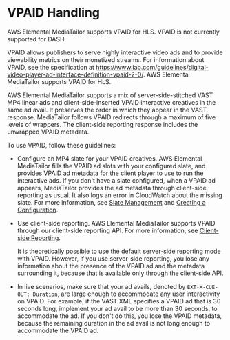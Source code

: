 # VPAID Handling<a name="vpaid"></a>

AWS Elemental MediaTailor supports VPAID for HLS\. VPAID is not currently supported for DASH\. 

VPAID allows publishers to serve highly interactive video ads and to provide viewability metrics on their monetized streams\. For information about VPAID, see the specification at [https://www\.iab\.com/guidelines/digital\-video\-player\-ad\-interface\-definition\-vpaid\-2\-0/](https://www.iab.com/guidelines/digital-video-player-ad-interface-definition-vpaid-2-0/)\. AWS Elemental MediaTailor supports VPAID for HLS\. 

AWS Elemental MediaTailor supports a mix of server\-side\-stitched VAST MP4 linear ads and client\-side\-inserted VPAID interactive creatives in the same ad avail\. It preserves the order in which they appear in the VAST response\. MediaTailor follows VPAID redirects through a maximum of five levels of wrappers\. The client\-side reporting response includes the unwrapped VPAID metadata\.

To use VPAID, follow these guidelines:
+ Configure an MP4 slate for your VPAID creatives\. AWS Elemental MediaTailor fills the VPAID ad slots with your configured slate, and provides VPAID ad metadata for the client player to use to run the interactive ads\. If you don't have a slate configured, when a VPAID ad appears, MediaTailor provides the ad metadata through client\-side reporting as usual\. It also logs an error in CloudWatch about the missing slate\. For more information, see [Slate Management](slate-management.md) and [Creating a Configuration](configurations-create.md)\. 
+ Use client\-side reporting\. AWS Elemental MediaTailor supports VPAID through our client\-side reporting API\. For more information, see [Client\-side Reporting](ad-reporting-client-side.md)\. 

  It is theoretically possible to use the default server\-side reporting mode with VPAID\. However, if you use server\-side reporting, you lose any information about the presence of the VPAID ad and the metadata surrounding it, because that is available only through the client\-side API\. 
+ In live scenarios, make sure that your ad avails, denoted by `EXT-X-CUE-OUT: Duration`, are large enough to accommodate any user interactivity on VPAID\. For example, if the VAST XML specifies a VPAID ad that is 30 seconds long, implement your ad avail to be more than 30 seconds, to accommodate the ad\. If you don't do this, you lose the VPAID metadata, because the remaining duration in the ad avail is not long enough to accommodate the VPAID ad\.
